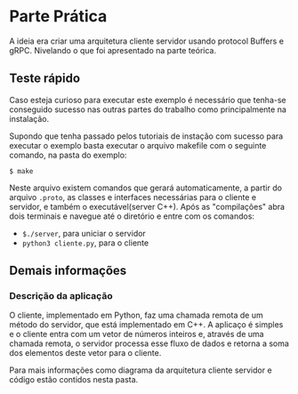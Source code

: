 Parte Prática
===================================================

A ideia era criar uma arquitetura cliente servidor usando protocol Buffers e gRPC.
Nivelando o que foi apresentado na parte teórica.

## Teste rápido

Caso esteja curioso para executar este exemplo é necessário que tenha-se conseguido sucesso nas outras partes do trabalho como principalmente na instalação.

Supondo que tenha passado pelos tutoriais de instação com sucesso para executar o exemplo basta executar o arquivo makefile com o seguinte comando, na pasta do exemplo:

`$ make`

Neste arquivo existem comandos que gerará automaticamente, a partir do arquivo `.proto`, as classes e interfaces necessárias para o cliente e servidor, e também o executável(server C++). Após as "compilações" abra dois terminais e navegue até o diretório e entre com os comandos:

* `$./server`, para uniciar o servidor
* `python3 cliente.py`, para o cliente

## Demais informações

### Descrição da aplicação

O cliente, implementado em Python, faz uma chamada remota de um método do servidor, que está implementado em C++. A aplicaço é simples e o cliente entra com um vetor de números inteiros e, através de uma chamada remota, o servidor processa esse fluxo de dados e retorna a soma dos elementos deste vetor para o cliente.

Para mais informações como diagrama da arquitetura cliente servidor e código estão contidos nesta pasta.
